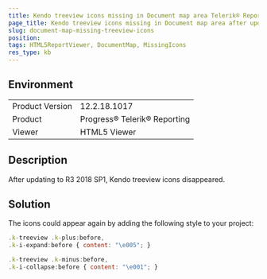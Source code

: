 ```yaml
---
title: Kendo treeview icons missing in Document map area Telerik® Reporting R3 2018 SP1 (12.2.18.1017). 
page_title: Kendo treeview icons missing in Document map area after update to R3 2018 SP1
slug: document-map-missing-treeview-icons
position: 
tags: HTML5ReportViewer, DocumentMap, MissingIcons
res_type: kb
---
```


## Environment
<table>
	<tr>
		<td>Product Version</td>
		<td>12.2.18.1017</td>
	</tr>
	<tr>
		<td>Product</td>
		<td>Progress® Telerik® Reporting</td>
	</tr>
	<tr>
		<td>Viewer</td>
		<td>HTML5 Viewer</td>
	</tr>
</table>

## Description
After updating to R3 2018 SP1, Kendo treeview icons disappeared.

## Solution
The icons could appear again by adding the following style to your project:
```JavaScript
.k-treeview .k-plus:before,
.k-i-expand:before { content: "\e005"; }

.k-treeview .k-minus:before,
.k-i-collapse:before { content: "\e001"; }
```
